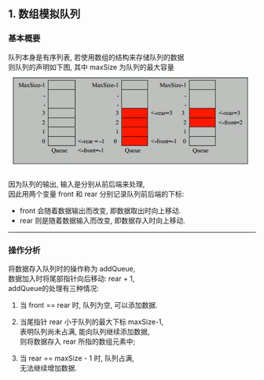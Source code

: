 ## 1. 数组模拟队列

### 基本概要
队列本身是有序列表, 若使用数组的结构来存储队列的数据   
则队列的声明如下图, 其中 maxSize 为队列的最大容量   
![队列示意图](../99.images/2020-04-14-13-46-28.png)   

因为队列的输出, 输入是分别从前后端来处理,  
因此用两个变量 front 和 rear 分别记录队列前后端的下标:  
- front 会随着数据输出而改变, 即数据取出时向上移动.   
- rear 则是随着数据输入而改变, 即数据存入时向上移动.  

****
### 操作分析
将数据存入队列时的操作称为 addQueue,  
数据加入时将尾部指针向后移动: rear + 1,  
addQueue的处理有三种情况:  
1) 当 front == rear 时, 队列为空, 可以添加数据.  
   
2) 当尾指针 rear 小于队列的最大下标 maxSize-1,  
   表明队列尚未占满, 能向队列继续添加数据,  
   则将数据存入 rear 所指的数组元素中;   
   
3) 当 rear == maxSize - 1 时, 队列占满,  
   无法继续增加数据.